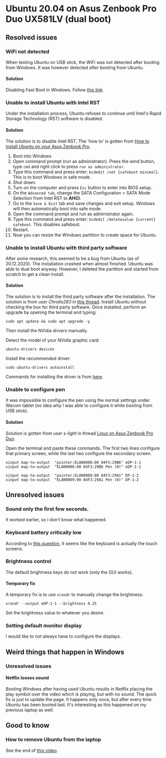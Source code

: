 # Ubuntu 20.04 on Asus Zenbook Pro Duo UX581LV (dual boot)

## Resolved issues

### WiFi not detected
When testing Ubuntu on USB stick, the WiFi was not detected after booting from Windows. It was however detected after booting from Ubuntu.

#### Solution
Disabling Fast Boot in Windows. Follow [this link](https://help.uaudio.com/hc/en-us/articles/213195423-How-To-Disable-Fast-Startup-in-Windows-10).

### Unable to install Ubuntu with Intel RST
Under the installation process, Ubuntu refuses to continue until Intel's Rapid Storage Technology (RST) software is disabled.

#### Solution
The solution is to disable Intel RST. The 'how to' is gotten from [How to install Ubuntu on your Asus Zenbook Pro](https://jeroen.pro/2019/05/how-to-install-ubuntu-on-your-asus-zenbook-pro/?fbclid=IwAR1MFaQufni8Rs1reRJteimvUXhazMChcsoHMV7fikxMzBzOPvVXvrO7J-k).

1. Boot into Windows
2. Open command prompt (run as administrator). Press the wind button, type `cmd` and right click to press `run as administrator`.
3. Type this command and press enter: `bcdedit /set {safeboot minimal}`. This is to boot Windows in safe mode.
4. Shut down.
5. Turn on the computer and press `Esc` button to enter into BIOS setup.
6. On the `Advanced tab`, change the SATA Configuration > SATA Mode Selection from Intel RST to **AHCI**.
7. Go to the `Save & Exit` tab and save changes and exit setup. Windows will then automatically boot into safe mode.
8. Open the command prompt and run as administrator again.
9. Type this command and press enter: `bcdedit /deletevalue {current} safeboot`. This disables safeboot.
10. Restart.
11. Now you can resize the Windows partition to create space for Ubuntu.

### Unable to install Ubuntu with third party software
After some research, this seemed to be a bug from Ubuntu (as of 20.12.2020). The installation crashed when almost finished. Ubuntu was able to dual boot anyway. However,
I deleted the partition and started from scratch to get a clean install.

#### Solution
The solution is to install the third party software after the installation. The solution is from user *Chrollo283* in [this thread](https://www.reddit.com/r/Ubuntu/comments/iyj18z/installer_crashed_for_some_reason_if_anyone_could/). Install Ubuntu without checking the box for third party software. Once installed, perform an upgrade by opening the terminal and typing:

```
sudo apt update && sudo apt upgrade -y
```

Then install the NVidia drivers manually.

Detect the model of your NVidia graphic card:

```
ubuntu-drivers devices
```

Install the recommended driver:

```
sudo ubuntu-drivers autoinstall
```

Commands for installing the driver is from [here](https://linuxconfig.org/how-to-install-the-nvidia-drivers-on-ubuntu-20-04-focal-fossa-linux).

### Unable to configure pen
It was impossible to configure the pen using the normal settings under Wacom tablet (no idea why I was able to configure it while booting from USB stick).

#### Solution
Solution is gotten from user *s-light* in thread [Linux on Asus Zenbook Pro Duo](https://www.reddit.com/r/ASUS/comments/denjgl/linux_on_asus_zenbook_pro_duo_ux581gv/).

Open the terminal and paste these commands. The first two lines configure that primary screen, while the last two configure the secondary screen.

```
xinput map-to-output  "pointer:ELAN9008:00 04F3:29B6" eDP-1-1
xinput map-to-output  "ELAN9008:00 04F3:29B6 Pen (0)" eDP-1-1

xinput map-to-output  "pointer:ELAN9009:00 04F3:29A1" DP-1-2
xinput map-to-output  "ELAN9009:00 04F3:29A1 Pen (0)" DP-1-2
```

## Unresolved issues

### Sound only the first few seconds.
It worked earlier, so I don't know what happened.

### Keyboard battery critically low
According to [this question](https://askubuntu.com/questions/1190836/keyboard-battery-low-for-laptops-built-in-device), it seems like the keyboard is actually the touch screens.

### Brightness control
The default brightness keys do not work (only the GUI works).

#### Temporary fix
A temporary fix is to use `xrandr` to manually change the brightness:

```
xrandr --output eDP-1-1 --brightness 0.25
```
Set the brightness value to whatever you desire.

### Setting default monitor display
I would like to not always have to configure the displays.

## Weird things that happen in Windows

### Unresolved issues

#### Netflix looses sound
Booting Windows after having used Ubuntu results in Netflix placing the play symbol over the video which is playing, but with no sound. The quick fix is just to update the page. It happens only once, but after every time Ubuntu has been booted last. It's interesting as this happened on my previous laptop as well.


## Good to know

### How to remove Ubuntu from the laptop
See the end of [this video](https://www.youtube.com/watch?v=aKKdiqVHNqw&t=10s&ab_channel=KskRoyal).
